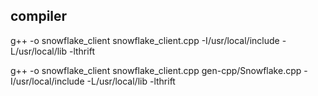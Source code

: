 ## compiler 

g++ -o snowflake_client snowflake_client.cpp -I/usr/local/include -L/usr/local/lib -lthrift

g++ -o snowflake_client snowflake_client.cpp gen-cpp/Snowflake.cpp -I/usr/local/include -L/usr/local/lib -lthrift

